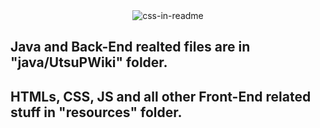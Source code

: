 <div align="center">
    <img src="main/resources/readme_resources/full-glitch-navigation-main.svg" alt="css-in-readme">
</div>

## Java and Back-End realted files are in "java/UtsuPWiki" folder.
## HTMLs, CSS, JS and all other Front-End related stuff in "resources" folder.
